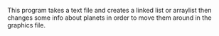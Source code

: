 This program takes a text file and creates a linked list or arraylist then changes some info about planets in order to move them around in the graphics file. 
